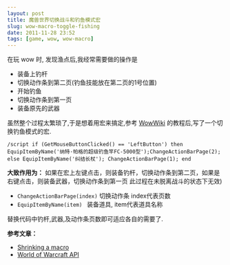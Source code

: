 ```yaml
---
layout: post
title: 魔兽世界切换战斗和钓鱼模式宏
slug: wow-macro-toggle-fishing
date: 2011-11-28 23:52
tags: [game, wow, wow-macro]
---
```


在玩 wow 时, 发现渔点后,我经常需要做的操作是

 - 装备上钓杆
 - 切换动作条到第二页(钓鱼技能放在第二页的1号位置)
 - 开始钓鱼
 - 切换动作条到第一页
 - 装备原先的武器

虽然整个过程太繁琐了,于是想着用宏来搞定,参考 [WowWiki][1] 的教程后,写了一个切换钓鱼模式的宏.

    /script if (GetMouseButtonClicked() == 'LeftButton') then EquipItemByName('纳特·帕格的超级钓鱼竿FC-5000型');ChangeActionBarPage(2); else EquipItemByName('纠结长杖'); ChangeActionBarPage(1); end

**大致作用为：** 如果在宏上左键点击，则装备钓杆，切换动作条到第二页，如果是右键点击，则装备武器，切换动作条到第一页
此过程在未脱离战斗的状态下无效)

 - `ChangeActionBarPage(index)` 切换动作条 index代表页数
 - `EquipItemByName(item) ` 装备道具, item代表道具名称

替换代码中钓杆,武器,及动作条页数即可适应各自的需要了.

**参考文章：**

 - [Shrinking a macro][2]
 - [World of Warcraft API][3]


[1]: http://www.wowwiki.com/
[2]: http://www.wowwiki.com/Shrinking_a_macro
[3]: http://www.wowwiki.com/World_of_Warcraft_API
